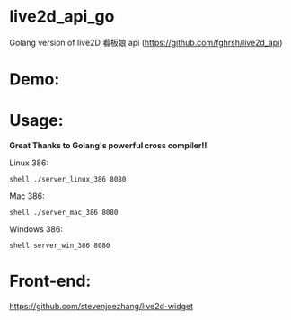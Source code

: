 # live2d_api_go
Golang version of live2D 看板娘 api (https://github.com/fghrsh/live2d_api)

# Demo:

# Usage:

**Great Thanks to Golang's powerful cross compiler!!**

Linux 386:

``shell
./server_linux_386 8080
``

Mac 386:

``shell
./server_mac_386 8080
``

Windows 386:

``shell
server_win_386 8080
``

# Front-end:

https://github.com/stevenjoezhang/live2d-widget
